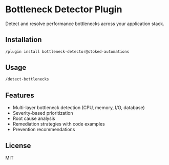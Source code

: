 # Bottleneck Detector Plugin

Detect and resolve performance bottlenecks across your application stack.

## Installation

```bash
/plugin install bottleneck-detector@stoked-automations
```

## Usage

```bash
/detect-bottlenecks
```

## Features

- Multi-layer bottleneck detection (CPU, memory, I/O, database)
- Severity-based prioritization
- Root cause analysis
- Remediation strategies with code examples
- Prevention recommendations

## License

MIT
